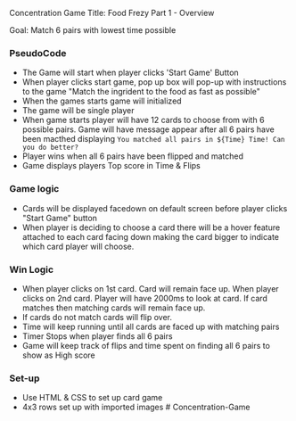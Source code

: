 Concentration Game 
Title: Food Frezy 
Part 1 - Overview 

Goal: Match 6 pairs with lowest time possible 

### PseudoCode 
- The Game will start when player clicks 'Start Game' Button
- When player clicks start game, pop up box will pop-up with instructions to the game "Match the ingrident to the food as fast as possible" 
- When the games starts game will initialized
- The game will be single player 
- When game starts player will have 12 cards to choose from with 6 possible pairs. 
Game will have message appear after all 6 pairs have been macthed displaying `You matched all pairs in ${Time} Time! Can you do better?`
- Player wins when all 6 pairs have been flipped and matched 
- Game displays players Top score in Time & Flips 

### Game logic 
- Cards will be displayed facedown on default screen before player clicks "Start Game" button
- When player is deciding to choose a card there will be a hover feature attached to each card facing down making the card bigger to indicate which card player will choose.

### Win Logic 
- When player clicks on 1st card. Card will remain face up. When player clicks on 2nd card. Player will have 2000ms to look at card. If card matches then matching cards will remain face up.
- If cards do not match cards will flip over.
- Time will keep running until all cards are faced up with matching pairs 
- Timer Stops when player finds all 6 pairs
- Game will keep track of flips and time spent on finding all 6 pairs to show as High score

### Set-up
- Use HTML & CSS to set up card game
- 4x3 rows set up with imported images # Concentration-Game


